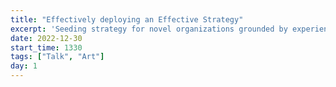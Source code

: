 ```yaml
---
title: "Effectively deploying an Effective Strategy"
excerpt: 'Seeding strategy for novel organizations grounded by experience at opencollective.com by Ronen'
date: 2022-12-30
start_time: 1330
tags: ["Talk", "Art"]
day: 1
---
```

